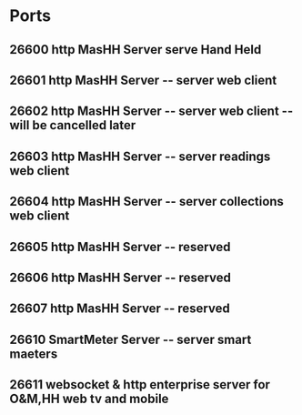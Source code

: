 # Ports
## 26600 http MasHH Server serve Hand Held
## 26601 http MasHH Server -- server web client 
## 26602 http MasHH Server  -- server web client -- will be cancelled later
## 26603 http MasHH Server  -- server readings web client
## 26604 http MasHH Server  -- server collections web client
## 26605 http MasHH Server  -- reserved
## 26606 http MasHH Server  -- reserved
## 26607 http MasHH Server  -- reserved
## 26610 SmartMeter Server  -- server smart maeters 
## 26611 websocket & http enterprise server for O&M,HH web tv and mobile
